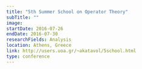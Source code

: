 ```yaml
---
title: "5th Summer School on Operator Theory"
subTitle: ""
image:
startDate: 2016-07-26
endDate: 2016-07-30
researchFields: Analysis
location: Athens, Greece
link: http://users.uoa.gr/~akatavol/5school.html
type: conference
---
```

